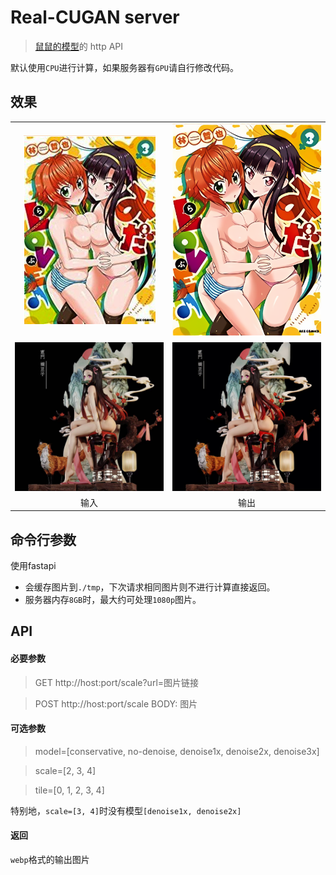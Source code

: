 # Real-CUGAN server
> [鼠鼠的模型](https://github.com/bilibili/ailab/tree/main/Real-CUGAN)的 http API

默认使用`CPU`进行计算，如果服务器有`GPU`请自行修改代码。

## 效果

<table>
	<tr>
		<td align="center"><img src="input_dir1/in.png"></td>
		<td align="center"><img src="opt-dir-all-test/in_2x_tile0.png"></td>
	</tr>
	<tr>
		<td align="center"><img src="input_dir1/in_3d.jpg"></td>
		<td align="center"><img src="opt-dir-all-test/out_3d.jpg"></td>
	</tr>
    <tr>
		<td align="center">输入</td>
		<td align="center">输出</td>
	</tr>
</table>

## 命令行参数
使用fastapi

- 会缓存图片到`./tmp`，下次请求相同图片则不进行计算直接返回。
- 服务器内存`8GB`时，最大约可处理`1080p`图片。

## API
#### 必要参数
> GET http://host:port/scale?url=图片链接

> POST http://host:port/scale BODY: 图片
#### 可选参数
> model=[conservative, no-denoise, denoise1x, denoise2x, denoise3x]

> scale=[2, 3, 4]

> tile=[0, 1, 2, 3, 4]

特别地，`scale=[3, 4]`时没有模型`[denoise1x, denoise2x]`

#### 返回
`webp`格式的输出图片

